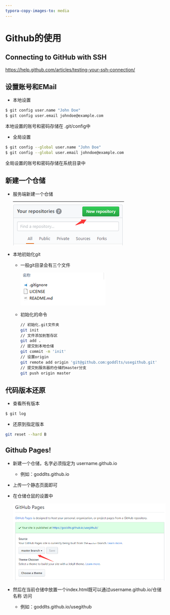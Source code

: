 ```yaml
---
typora-copy-images-to: media
---
```


# Github的使用

## Connecting to GitHub with SSH

https://help.github.com/articles/testing-your-ssh-connection/

## 设置账号和EMail

- 本地设置

```bash
$ git config user.name "John Doe"
$ git config user.email johndoe@example.com
```

本地设置的账号和密码存储在 .git/config中

- 全局设置

```bash
$ git config --global user.name "John Doe"
$ git config --global user.email johndoe@example.com
```

全局设置的账号和密码存储在系统目录中

## 新建一个仓储

- 服务端新建一个仓储

  ![1510909196118](media/1510909196118.png)

- 本地初始化git

  - 一般git目录会有三个文件

    ![1510909215181](media/1510909215181.png)

  - 初始化的命令

    ```bash
    // 初始化.git文件夹
    git init
    // 文件添加到暂存区
    git add .
    // 提交到本地仓储
    git commit -m 'init'
    // 设置origin
    git remote add origin 'git@github.com:goddlts/usegithub.git'
    // 提交到服务器的仓储的master分支
    git push origin master
    ```

## 代码版本还原

- 查看所有版本

```bash
$ git log
```

- 还原到指定版本

```bash
git reset --hard B
```

## Github Pages!

- 新建一个仓储，名字必须指定为 username.github.io

  - 例如：goddlts.github.io

- 上传一个静态页面即可
- 在仓储仓鼠的设置中

  ![1510911690628](media/1510911690628.png)

- 然后在当前仓储中放置一个index.html既可以通过username.github.io/仓储名称   访问
  - 例如：goddlts.github.io/usegithub